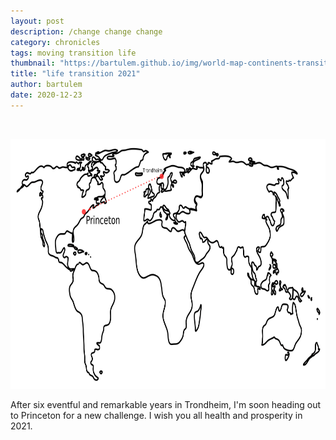 ```yaml
---
layout: post
description: /change change change
category: chronicles
tags: moving transition life
thumbnail: "https://bartulem.github.io/img/world-map-continents-transition.png" 
title: "life transition 2021"
author: bartulem
date: 2020-12-23
---
```

<br/>
<p class="text-center">
  <img class="img-custom" alt="pe1" src="/img/world-map-continents-transition.png" height="400" width="700"/>
</p>

After six eventful and remarkable years in Trondheim, I'm soon heading out to Princeton for a new challenge. I wish you all health and prosperity in 2021.

